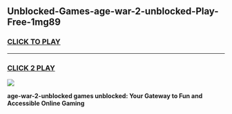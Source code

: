 
## Unblocked-Games-age-war-2-unblocked-Play-Free-1mg89
<h3>
<a href="https://premium76.site?title=age-war-2-unblocked&ref=18A1">CLICK TO PLAY</a></h3>
<hr>

<h3>
<a href="https://premium76.site?title=age-war-2-unblocked&ref=18A1">CLICK 2 PLAY</a>
  
</h3>

<a href="https://premium76.site?title=age-war-2-unblocked&ref=18A1"><img src="https://clearcache.store/games.png"></a>


**age-war-2-unblocked games unblocked: Your Gateway to Fun and Accessible Online Gaming**
